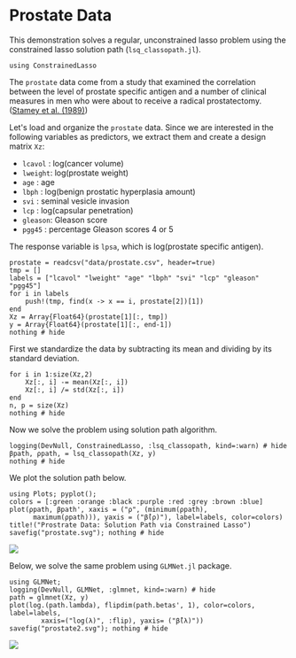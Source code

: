 
# Prostate Data  

This demonstration solves a regular, unconstrained lasso problem using
the constrained lasso solution path (`lsq_classopath.jl`).

```@setup lasso
using ConstrainedLasso 
```
The `prostate` data come from a study that examined the correlation between the level of prostate specific antigen and a number of clinical measures in men who were about to receive a radical prostatectomy. ([Stamey et al. (1989)](../references.md))


Let's load and organize the `prostate` data. Since we are interested in the following variables as predictors, we extract them and create a design matrix `Xz`:

* `lcavol` : log(cancer volume)
* `lweight`: log(prostate weight)
* `age`    : age
* `lbph`   : log(benign prostatic hyperplasia amount)
* `svi`    : seminal vesicle invasion
* `lcp`    : log(capsular penetration)
* `gleason`: Gleason score
* `pgg45`  : percentage Gleason scores 4 or 5

The response variable is `lpsa`, which is log(prostate specific antigen). 

```@example lasso
prostate = readcsv("data/prostate.csv", header=true)
tmp = []
labels = ["lcavol" "lweight" "age" "lbph" "svi" "lcp" "gleason" "pgg45"]
for i in labels
    push!(tmp, find(x -> x == i, prostate[2])[1])
end
Xz = Array{Float64}(prostate[1][:, tmp])
y = Array{Float64}(prostate[1][:, end-1])
nothing # hide
```
First we standardize the data by subtracting its mean and dividing by its standard deviation. 

```@example lasso
for i in 1:size(Xz,2)
    Xz[:, i] -= mean(Xz[:, i])
    Xz[:, i] /= std(Xz[:, i])
end
n, p = size(Xz)
nothing # hide
```
Now we solve the problem using solution path algorithm. 

```@example lasso 
logging(DevNull, ConstrainedLasso, :lsq_classopath, kind=:warn) # hide 
βpath, ρpath, = lsq_classopath(Xz, y)
nothing # hide
```
We plot the solution path below. 

```@example lasso 
using Plots; pyplot(); 
colors = [:green :orange :black :purple :red :grey :brown :blue] 
plot(ρpath, βpath', xaxis = ("ρ", (minimum(ρpath),
      maximum(ρpath))), yaxis = ("β̂(ρ)"), label=labels, color=colors)
title!("Prostrate Data: Solution Path via Constrained Lasso")
savefig("prostate.svg"); nothing # hide
```
![](prostate.svg)

Below, we solve the same problem using `GLMNet.jl` package. 

```@example lasso
using GLMNet; 
logging(DevNull, GLMNet, :glmnet, kind=:warn) # hide 
path = glmnet(Xz, y)
plot(log.(path.lambda), flipdim(path.betas', 1), color=colors, label=labels, 
		xaxis=("log(λ)", :flip), yaxis= ("β̂(λ)"))
savefig("prostate2.svg"); nothing # hide
```
![](prostate2.svg)

